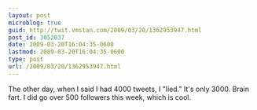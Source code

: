 ```yaml
---
layout: post
microblog: true
guid: http://twit.vmstan.com/2009/03/20/1362953947.html
post_id: 3052037
date: 2009-03-20T16:04:35-0600
lastmod: 2009-03-20T16:04:35-0600
type: post
url: /2009/03/20/1362953947.html
---
```

The other day, when I said I had 4000 tweets, I "lied." It's only 3000. Brain fart. I did go over 500 followers this week, which is cool.
